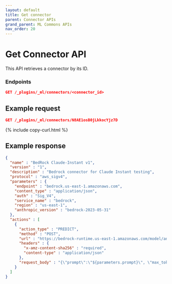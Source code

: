 ```yaml
---
layout: default
title: Get connector
parent: Connector APIs
grand_parent: ML Commons APIs
nav_order: 20
---
```


# Get Connector API

This API retrieves a connector by its ID.

### Endpoints

```json
GET /_plugins/_ml/connectors/<connector_id>
```

## Example request

```json
GET /_plugins/_ml/connectors/N8AE1osB0jLkkocYjz7D
```
{% include copy-curl.html %}

## Example response

```json
{
  "name" : "BedRock Claude-Instant v1",
  "version" : "1",
  "description" : "Bedrock connector for Claude Instant testing",
  "protocol" : "aws_sigv4",
  "parameters" : {
    "endpoint" : "bedrock.us-east-1.amazonaws.com",
    "content_type" : "application/json",
    "auth" : "Sig_V4",
    "service_name" : "bedrock",
    "region" : "us-east-1",
    "anthropic_version" : "bedrock-2023-05-31"
  },
  "actions" : [
    {
      "action_type" : "PREDICT",
      "method" : "POST",
      "url" : "https://bedrock-runtime.us-east-1.amazonaws.com/model/anthropic.claude-instant-v1/invoke",
      "headers" : {
        "x-amz-content-sha256" : "required",
        "content-type" : "application/json"
      },
      "request_body" : "{\"prompt\":\"${parameters.prompt}\", \"max_tokens_to_sample\":${parameters.max_tokens_to_sample}, \"temperature\":${parameters.temperature},  \"anthropic_version\":\"${parameters.anthropic_version}\" }"
    }
  ]
}
```
